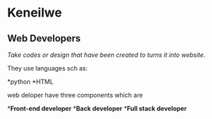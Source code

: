 # Keneilwe

## Web Developers

*Take codes or design that have been created to turns it into website.*

They use languages sch as:

*python
*HTML

web deloper have three components which are

*__Front-end developer__
*__Back developer__
*__Full stack developer__



